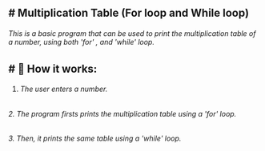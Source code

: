 ## \# Multiplication Table (For loop and While loop)





###### This is a basic program that can be used to print the multiplication table of a number, using both 'for' , and 'while' loop.





## \# 📌 How it works: 



1. ###### The user enters a number.



###### 2\. The program firsts prints the multiplication table using a 'for' loop.



###### 3\. Then, it prints the same table using a 'while' loop. 

###### 









###### 

###### 



